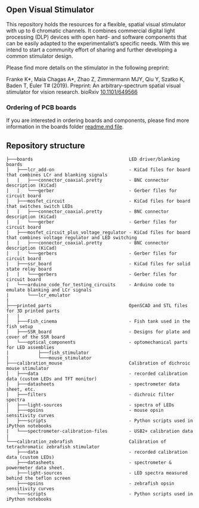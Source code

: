 ## Open Visual Stimulator

This repository holds the resources for a flexible, spatial visual stimulator with up to 6 chromatic channels. It combines commercial digital light processing (DLP) devices with open hard- and software components that can be easily adapted to the experimentalist’s specific needs. With this we intend to start a community effort of sharing and further developing a common stimulator design.

Please find more details on the stimulator in the following preprint:

Franke K*, Maia Chagas A*, Zhao Z, Zimmermann MJY, Qiu Y, Szatko K, Baden T, Euler T# (2019). Preprint: An arbitrary-spectrum spatial visual stimulator for vision research. bioRxiv [10.1101/649566](https://www.biorxiv.org/content/10.1101/649566v1)

### Ordering of PCB boards

If you are interested in ordering boards and components, please find more information in the boards folder [readme.md file](https://github.com/eulerlab/open-visual-stimulator/blob/master/boards/readme.md).

## Repository structure

```
├───boards                                    LED driver/blanking boards
│   ├───lcr_add-on                            - KiCad files for board that combines LCr and blanking signals
|   |   ├───connector_coaxial.pretty          - BNC connector description (KiCad)
|   |   └───gerber                            - Gerber files for circuit board
│   ├───mosfet_circuit                        - KiCad files for board that switches switch LEDs
|   |   ├───connector_coaxial.pretty          - BNC connector description (KiCad)
|   |   └───gerber                            - Gerber files for circuit board
|   ├───mosfet_circuit_plus_voltage_regulator - KiCad files for board that combines voltage regulator and LED switching
|   |   ├───connector_coaxial.pretty          - BNC connector description (KiCad)
|   |   └───gerbers                           - Gerber files for circuit board
|   ├───ssr_board                             - KiCad files for solid state relay board
|   |   └───gerbers                           - Gerber files for circuit board
|   └───arduino_code_for_testing_circuits     - Arduino code to emulate blanking and LCr signals
|       └───lcr_emulator
|
├───printed_parts                             OpenSCAD and STL files for 3D printed parts
|   |
│   ├───Fish_cinema                           - Fish tank used in the fish setup
│   ├───SSR_board                             - Designs for plate and cover of the SSR board
│   └───optical_components                    - optomechanical parts for LED assemblies
|           ├───fish_stimulator
|           └───mouse_stimulator
├───calibration_mouse                         Calibration of dichroic mouse stimulator
│   ├───data                                  - recorded calibration data (custom LEDs and TFT monitor)
│   ├───datasheets                            - spectrometer data sheet, etc.
│   ├───filters                               - dichroic filter spectra
│   ├───light-sources                         - spectra of LEDs
│   ├───opsins                                - mouse opsin sensitivity curves
│   ├───scripts                               - Python scripts used in iPython notebooks
|   └───spectrometer-calibration-files        - USB2+ calibration data
|
└───calibration_zebrafish                     Calibration of tetrachromatic zebrafish stimulator
    ├───data                                  - recorded calibration data (custom LEDs)
    ├───datasheets                            - spectrometer & powermeter data sheet.
    ├───light-sources                         - LED spectra measured behind the teflon screen
    ├───opsins                                - zebrafish opsin sensitivity curves
    └───scripts                               - Python scripts used in iPython notebooks
```
